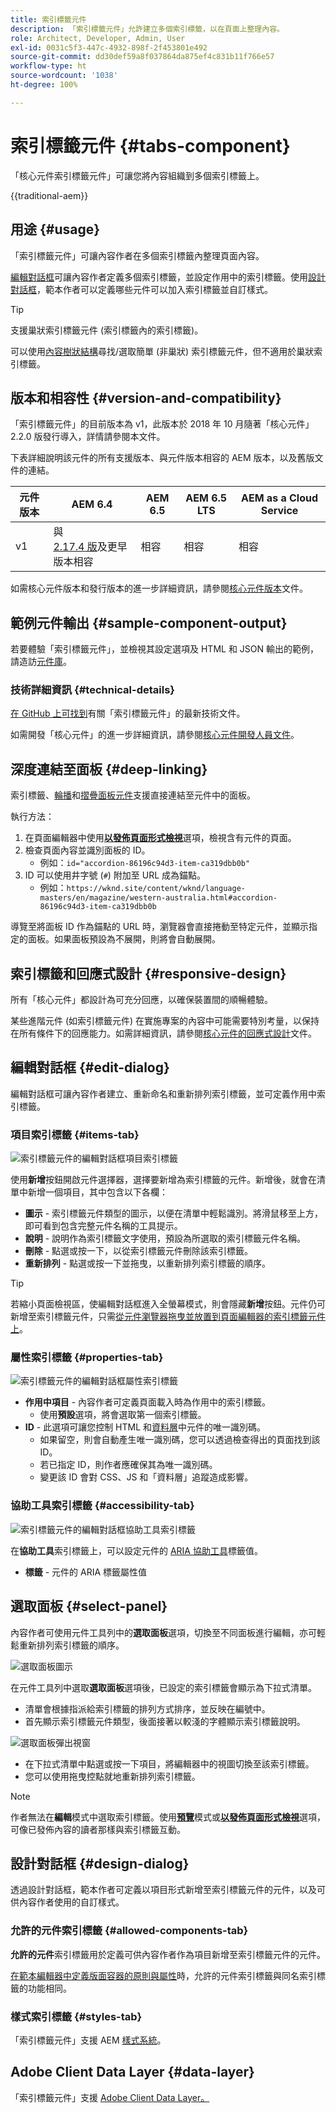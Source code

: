 ```yaml
---
title: 索引標籤元件
description: 「索引標籤元件」允許建立多個索引標籤，以在頁面上整理內容。
role: Architect, Developer, Admin, User
exl-id: 0031c5f3-447c-4932-898f-2f453801e492
source-git-commit: dd30def59a8f037864da875ef4c831b11f766e57
workflow-type: ht
source-wordcount: '1038'
ht-degree: 100%

---
```



# 索引標籤元件 {#tabs-component}

「核心元件索引標籤元件」可讓您將內容組織到多個索引標籤上。

{{traditional-aem}}

## 用途 {#usage}

「索引標籤元件」可讓內容作者在多個索引標籤內整理頁面內容。

[編輯對話框](#edit-dialog)可讓內容作者定義多個索引標籤，並設定作用中的索引標籤。使用[設計對話框](#design-dialog)，範本作者可以定義哪些元件可以加入索引標籤並自訂樣式。

>[!TIP]
>
>支援巢狀索引標籤元件 (索引標籤內的索引標籤)。
>
>可以使用[內容樹狀結構](https://experienceleague.adobe.com/docs/experience-manager-cloud-service/sites/authoring/fundamentals/environment-tools.html?lang=zh-Hant#content-tree)尋找/選取簡單 (非巢狀) 索引標籤元件，但不適用於巢狀索引標籤。

## 版本和相容性 {#version-and-compatibility}

「索引標籤元件」的目前版本為 v1，此版本於 2018 年 10 月隨著「核心元件」2.2.0 版發行導入，詳情請參閱本文件。

下表詳細說明該元件的所有支援版本、與元件版本相容的 AEM 版本，以及舊版文件的連結。

| 元件版本 | AEM 6.4 | AEM 6.5 | AEM 6.5 LTS | AEM as a Cloud Service |
|--- |--- |--- |---|---|
| v1 | 與 <br>[2.17.4 版](/help/versions.md)及更早版本相容 | 相容 | 相容 | 相容 |

如需核心元件版本和發行版本的進一步詳細資訊，請參閱[核心元件版本](/help/versions.md)文件。

## 範例元件輸出 {#sample-component-output}

若要體驗「索引標籤元件」，並檢視其設定選項及 HTML 和 JSON 輸出的範例，請造訪[元件庫](https://adobe.com/go/aem_cmp_library_tabs_tw)。

### 技術詳細資訊 {#technical-details}

[在 GitHub 上可找到](https://adobe.com/go/aem_cmp_tech_tabs_v1_tw)有關「索引標籤元件」的最新技術文件。

如需開發「核心元件」的進一步詳細資訊，請參閱[核心元件開發人員文件](/help/developing/overview.md)。

## 深度連結至面板 {#deep-linking}

索引標籤、[輪播](carousel.md)和[摺疊面板元件](accordion.md)支援直接連結至元件中的面板。

執行方法：

1. 在頁面編輯器中使用&#x200B;**[以發佈頁面形式檢視](https://experienceleague.adobe.com/docs/experience-manager-cloud-service/sites/authoring/fundamentals/editing-content.html?lang=zh-Hant#view-as-published)**&#x200B;選項，檢視含有元件的頁面。
1. 檢查頁面內容並識別面板的 ID。
   * 例如：`id="accordion-86196c94d3-item-ca319dbb0b"`
1. ID 可以使用井字號 (`#`) 附加至 URL 成為錨點。
   * 例如：`https://wknd.site/content/wknd/language-masters/en/magazine/western-australia.html#accordion-86196c94d3-item-ca319dbb0b`

導覽至將面板 ID 作為錨點的 URL 時，瀏覽器會直接捲動至特定元件，並顯示指定的面板。如果面板預設為不展開，則將會自動展開。

## 索引標籤和回應式設計 {#responsive-design}

所有「核心元件」都設計為可充分回應，以確保裝置間的順暢體驗。

某些進階元件 (如索引標籤元件) 在實施專案的內容中可能需要特別考量，以保持在所有條件下的回應能力。如需詳細資訊，請參閱[核心元件的回應式設計](/help/responsive.md)文件。

## 編輯對話框 {#edit-dialog}

編輯對話框可讓內容作者建立、重新命名和重新排列索引標籤，並可定義作用中索引標籤。

### 項目索引標籤 {#items-tab}

![索引標籤元件的編輯對話框項目索引標籤](/help/assets/tabs-edit-items.png)

使用&#x200B;**新增**&#x200B;按鈕開啟元件選擇器，選擇要新增為索引標籤的元件。新增後，就會在清單中新增一個項目，其中包含以下各欄：

* **圖示** - 索引標籤元件類型的圖示，以便在清單中輕鬆識別。將滑鼠移至上方，即可看到包含完整元件名稱的工具提示。
* **說明** - 說明作為索引標籤文字使用，預設為所選取的索引標籤元件名稱。
* **刪除** - 點選或按一下，以從索引標籤元件刪除該索引標籤。
* **重新排列** - 點選或按一下並拖曳，以重新排列索引標籤的順序。

>[!TIP]
>
>若縮小頁面檢視區，使編輯對話框進入全螢幕模式，則會隱藏&#x200B;**新增**&#x200B;按鈕。元件仍可新增至索引標籤元件，只需[從元件瀏覽器拖曳並放置到頁面編輯器的索引標籤元件上](https://experienceleague.adobe.com/docs/experience-manager-cloud-service/sites/authoring/fundamentals/editing-content.html?lang=zh-Hant#inserting-a-component)。

### 屬性索引標籤 {#properties-tab}

![索引標籤元件的編輯對話框屬性索引標籤](/help/assets/tabs-edit-properties.png)

* **作用中項目** - 內容作者可定義頁面載入時為作用中的索引標籤。
   * 使用&#x200B;**預設**&#x200B;選項，將會選取第一個索引標籤。
* **ID** - 此選項可讓您控制 HTML 和[資料層](/help/developing/data-layer/overview.md)中元件的唯一識別碼。
   * 如果留空，則會自動產生唯一識別碼，您可以透過檢查得出的頁面找到該 ID。
   * 若已指定 ID，則作者應確保其為唯一識別碼。
   * 變更該 ID 會對 CSS、JS 和「資料層」追蹤造成影響。

### 協助工具索引標籤 {#accessibility-tab}

![索引標籤元件的編輯對話框協助工具索引標籤](/help/assets/tabs-edit-accessibility.png)

在&#x200B;**協助工具**&#x200B;索引標籤上，可以設定元件的 [ARIA 協助工具](https://www.w3.org/WAI/standards-guidelines/aria/)標籤值。

* **標籤** - 元件的 ARIA 標籤屬性值

## 選取面板 {#select-panel}

內容作者可使用元件工具列中的&#x200B;**選取面板**&#x200B;選項，切換至不同面板進行編輯，亦可輕鬆重新排列索引標籤的順序。

![選取面板圖示](/help/assets/select-panel-icon.png)

在元件工具列中選取&#x200B;**選取面板**&#x200B;選項後，已設定的索引標籤會顯示為下拉式清單。

* 清單會根據指派給索引標籤的排列方式排序，並反映在編號中。
* 首先顯示索引標籤元件類型，後面接著以較淺的字體顯示索引標籤說明。

![選取面板彈出視窗](/help/assets/select-panel-popover.png)

* 在下拉式清單中點選或按一下項目，將編輯器中的視圖切換至該索引標籤。
* 您可以使用拖曳控點就地重新排列索引標籤。

>[!NOTE]
>
>作者無法在&#x200B;**編輯**&#x200B;模式中選取索引標籤。使用&#x200B;**[預覽](https://experienceleague.adobe.com/docs/experience-manager-cloud-service/sites/authoring/fundamentals/editing-content.html?lang=zh-Hant#preview-mode)**&#x200B;模式或&#x200B;**[以發佈頁面形式檢視](https://experienceleague.adobe.com/docs/experience-manager-cloud-service/sites/authoring/fundamentals/editing-content.html?lang=zh-Hant#view-as-published)**&#x200B;選項，可像已發佈內容的讀者那樣與索引標籤互動。

## 設計對話框 {#design-dialog}

透過設計對話框，範本作者可定義以項目形式新增至索引標籤元件的元件，以及可供內容作者使用的自訂樣式。

### 允許的元件索引標籤 {#allowed-components-tab}

**允許的元件**&#x200B;索引標籤用於定義可供內容作者作為項目新增至索引標籤元件的元件。

[在範本編輯器中定義版面容器的原則與屬性](https://experienceleague.adobe.com/docs/experience-manager-cloud-service/sites/authoring/features/templates.html?lang=zh-Hant)時，允許的元件索引標籤與同名索引標籤的功能相同。

### 樣式索引標籤 {#styles-tab}

「索引標籤元件」支援 AEM [樣式系統](/help/get-started/authoring.md#component-styling)。

## Adobe Client Data Layer {#data-layer}

「索引標籤元件」支援 [Adobe Client Data Layer。](/help/developing/data-layer/overview.md)
